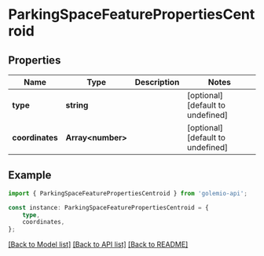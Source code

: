 # ParkingSpaceFeaturePropertiesCentroid


## Properties

Name | Type | Description | Notes
------------ | ------------- | ------------- | -------------
**type** | **string** |  | [optional] [default to undefined]
**coordinates** | **Array&lt;number&gt;** |  | [optional] [default to undefined]

## Example

```typescript
import { ParkingSpaceFeaturePropertiesCentroid } from 'golemio-api';

const instance: ParkingSpaceFeaturePropertiesCentroid = {
    type,
    coordinates,
};
```

[[Back to Model list]](../README.md#documentation-for-models) [[Back to API list]](../README.md#documentation-for-api-endpoints) [[Back to README]](../README.md)
